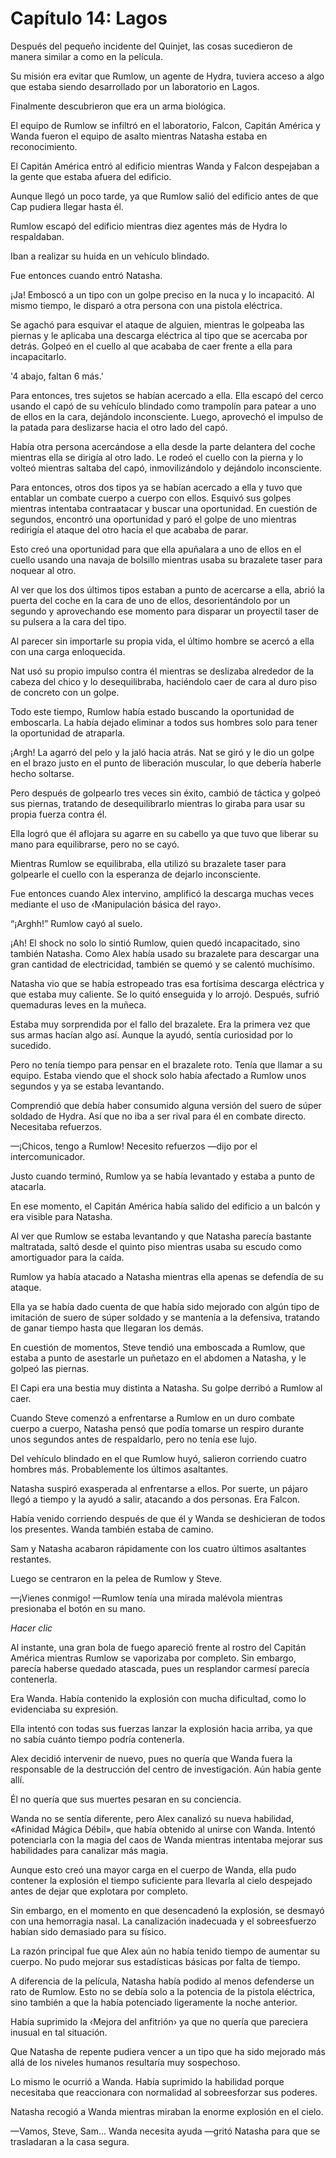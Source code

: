 
# Capítulo 14: Lagos


Después del pequeño incidente del Quinjet, las cosas sucedieron de manera similar a como en la película.

Su misión era evitar que Rumlow, un agente de Hydra, tuviera acceso a algo que estaba siendo desarrollado por un laboratorio en Lagos.

Finalmente descubrieron que era un arma biológica.

El equipo de Rumlow se infiltró en el laboratorio, Falcon, Capitán América y Wanda fueron el equipo de asalto mientras Natasha estaba en reconocimiento.

El Capitán América entró al edificio mientras Wanda y Falcon despejaban a la gente que estaba afuera del edificio.

Aunque llegó un poco tarde, ya que Rumlow salió del edificio antes de que Cap pudiera llegar hasta él.

Rumlow escapó del edificio mientras diez agentes más de Hydra lo respaldaban.

Iban a realizar su huida en un vehículo blindado.

Fue entonces cuando entró Natasha.

¡Ja! Emboscó a un tipo con un golpe preciso en la nuca y lo incapacitó. Al mismo tiempo, le disparó a otra persona con una pistola eléctrica.

Se agachó para esquivar el ataque de alguien, mientras le golpeaba las piernas y le aplicaba una descarga eléctrica al tipo que se acercaba por detrás. Golpeó en el cuello al que acababa de caer frente a ella para incapacitarlo.

'4 abajo, faltan 6 más.'

Para entonces, tres sujetos se habían acercado a ella. Ella escapó del cerco usando el capó de su vehículo blindado como trampolín para patear a uno de ellos en la cara, dejándolo inconsciente. Luego, aprovechó el impulso de la patada para deslizarse hacia el otro lado del capó.

Había otra persona acercándose a ella desde la parte delantera del coche mientras ella se dirigía al otro lado. Le rodeó el cuello con la pierna y lo volteó mientras saltaba del capó, inmovilizándolo y dejándolo inconsciente.

Para entonces, otros dos tipos ya se habían acercado a ella y tuvo que entablar un combate cuerpo a cuerpo con ellos. Esquivó sus golpes mientras intentaba contraatacar y buscar una oportunidad. En cuestión de segundos, encontró una oportunidad y paró el golpe de uno mientras redirigía el ataque del otro hacia el que acababa de parar.

Esto creó una oportunidad para que ella apuñalara a uno de ellos en el cuello usando una navaja de bolsillo mientras usaba su brazalete taser para noquear al otro.

Al ver que los dos últimos tipos estaban a punto de acercarse a ella, abrió la puerta del coche en la cara de uno de ellos, desorientándolo por un segundo y aprovechando ese momento para disparar un proyectil taser de su pulsera a la cara del tipo.

Al parecer sin importarle su propia vida, el último hombre se acercó a ella con una carga enloquecida.

Nat usó su propio impulso contra él mientras se deslizaba alrededor de la cabeza del chico y lo desequilibraba, haciéndolo caer de cara al duro piso de concreto con un golpe.

Todo este tiempo, Rumlow había estado buscando la oportunidad de emboscarla. La había dejado eliminar a todos sus hombres solo para tener la oportunidad de atraparla.

¡Argh! La agarró del pelo y la jaló hacia atrás. Nat se giró y le dio un golpe en el brazo justo en el punto de liberación muscular, lo que debería haberle hecho soltarse.

Pero después de golpearlo tres veces sin éxito, cambió de táctica y golpeó sus piernas, tratando de desequilibrarlo mientras lo giraba para usar su propia fuerza contra él.

Ella logró que él aflojara su agarre en su cabello ya que tuvo que liberar su mano para equilibrarse, pero no se cayó.

Mientras Rumlow se equilibraba, ella utilizó su brazalete taser para golpearle el cuello con la esperanza de dejarlo inconsciente.

Fue entonces cuando Alex intervino, amplificó la descarga muchas veces mediante el uso de ‹Manipulación básica del rayo›.

“¡Arghh!” Rumlow cayó al suelo.

¡Ah! El shock no solo lo sintió Rumlow, quien quedó incapacitado, sino también Natasha. Como Alex había usado su brazalete para descargar una gran cantidad de electricidad, también se quemó y se calentó muchísimo.

Natasha vio que se había estropeado tras esa fortísima descarga eléctrica y que estaba muy caliente. Se lo quitó enseguida y lo arrojó. Después, sufrió quemaduras leves en la muñeca.

Estaba muy sorprendida por el fallo del brazalete. Era la primera vez que sus armas hacían algo así. Aunque la ayudó, sentía curiosidad por lo sucedido.

Pero no tenía tiempo para pensar en el brazalete roto. Tenía que llamar a su equipo. Estaba viendo que el shock solo había afectado a Rumlow unos segundos y ya se estaba levantando.

Comprendió que debía haber consumido alguna versión del suero de súper soldado de Hydra. Así que no iba a ser rival para él en combate directo. Necesitaba refuerzos.

—¡Chicos, tengo a Rumlow! Necesito refuerzos —dijo por el intercomunicador.

Justo cuando terminó, Rumlow ya se había levantado y estaba a punto de atacarla.

En ese momento, el Capitán América había salido del edificio a un balcón y era visible para Natasha.

Al ver que Rumlow se estaba levantando y que Natasha parecía bastante maltratada, saltó desde el quinto piso mientras usaba su escudo como amortiguador para la caída.

Rumlow ya había atacado a Natasha mientras ella apenas se defendía de su ataque.

Ella ya se había dado cuenta de que había sido mejorado con algún tipo de imitación de suero de súper soldado y se mantenía a la defensiva, tratando de ganar tiempo hasta que llegaran los demás.

En cuestión de momentos, Steve tendió una emboscada a Rumlow, que estaba a punto de asestarle un puñetazo en el abdomen a Natasha, y le golpeó las piernas.

El Capi era una bestia muy distinta a Natasha. Su golpe derribó a Rumlow al caer.

Cuando Steve comenzó a enfrentarse a Rumlow en un duro combate cuerpo a cuerpo, Natasha pensó que podía tomarse un respiro durante unos segundos antes de respaldarlo, pero no tenía ese lujo.

Del vehículo blindado en el que Rumlow huyó, salieron corriendo cuatro hombres más. Probablemente los últimos asaltantes.

Natasha suspiró exasperada al enfrentarse a ellos. Por suerte, un pájaro llegó a tiempo y la ayudó a salir, atacando a dos personas. Era Falcon.

Había venido corriendo después de que él y Wanda se deshicieran de todos los presentes. Wanda también estaba de camino.

Sam y Natasha acabaron rápidamente con los cuatro últimos asaltantes restantes.

Luego se centraron en la pelea de Rumlow y Steve.

—¡Vienes conmigo! —Rumlow tenía una mirada malévola mientras presionaba el botón en su mano.

*Hacer clic*

Al instante, una gran bola de fuego apareció frente al rostro del Capitán América mientras Rumlow se vaporizaba por completo. Sin embargo, parecía haberse quedado atascada, pues un resplandor carmesí parecía contenerla.

Era Wanda. Había contenido la explosión con mucha dificultad, como lo evidenciaba su expresión.

Ella intentó con todas sus fuerzas lanzar la explosión hacia arriba, ya que no sabía cuánto tiempo podría contenerla.

Alex decidió intervenir de nuevo, pues no quería que Wanda fuera la responsable de la destrucción del centro de investigación. Aún había gente allí.

Él no quería que sus muertes pesaran en su conciencia.

Wanda no se sentía diferente, pero Alex canalizó su nueva habilidad, «Afinidad Mágica Débil», que había obtenido al unirse con Wanda. Intentó potenciarla con la magia del caos de Wanda mientras intentaba mejorar sus habilidades para canalizar más magia.

Aunque esto creó una mayor carga en el cuerpo de Wanda, ella pudo contener la explosión el tiempo suficiente para llevarla al cielo despejado antes de dejar que explotara por completo.

Sin embargo, en el momento en que desencadenó la explosión, se desmayó con una hemorragia nasal. La canalización inadecuada y el sobreesfuerzo habían sido demasiado para su físico.

La razón principal fue que Alex aún no había tenido tiempo de aumentar su cuerpo. No pudo mejorar sus estadísticas básicas por falta de tiempo.

A diferencia de la película, Natasha había podido al menos defenderse un rato de Rumlow. Esto no se debía solo a la potencia de la pistola eléctrica, sino también a que la había potenciado ligeramente la noche anterior.

Había suprimido la ‹Mejora del anfitrión› ya que no quería que pareciera inusual en tal situación.

Que Natasha de repente pudiera vencer a un tipo que ha sido mejorado más allá de los niveles humanos resultaría muy sospechoso.

Lo mismo le ocurrió a Wanda. Había suprimido la habilidad porque necesitaba que reaccionara con normalidad al sobreesforzar sus poderes.

Natasha recogió a Wanda mientras miraban la enorme explosión en el cielo.

—Vamos, Steve, Sam... Wanda necesita ayuda —gritó Natasha para que se trasladaran a la casa segura.
